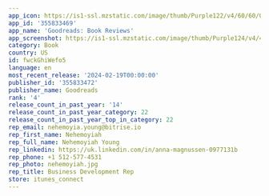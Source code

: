 ```yaml
---
app_icon: https://is1-ssl.mzstatic.com/image/thumb/Purple122/v4/60/60/03/606003e0-b7ef-4105-c847-130e58b832ad/AppIcon-1x_U007emarketing-0-7-0-85-220-0.png/1024x1024bb.png
app_id: '355833469'
app_name: 'Goodreads: Book Reviews'
app_screenshot: https://is1-ssl.mzstatic.com/image/thumb/Purple124/v4/49/46/0e/49460e99-804f-89d3-0649-747758864400/2dc4f5bb-a94a-4f5f-b311-48ba2bf790d4_01_bookpage.png/1242x2688bb.png
category: Book
country: US
id: fwckGhiWefo5
language: en
most_recent_release: '2024-02-19T00:00:00'
publisher_id: '355833472'
publisher_name: Goodreads
rank: '4'
release_count_in_past_year: '14'
release_count_in_past_year_category: 22
release_count_in_past_year_top_in_category: 22
rep_email: nehemoyia.young@bitrise.io
rep_first_name: Nehemoyiah
rep_full_name: Nehemoyiah Young
rep_linkedin: https://uk.linkedin.com/in/anna-magnussen-0977131b
rep_phone: +1 512-577-4531
rep_photo: nehemoyiah.jpg
rep_title: Business Development Rep
store: itunes_connect
---
```

